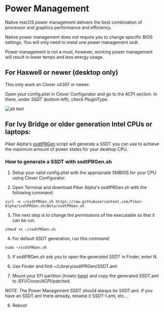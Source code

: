 # Power Management

Native macOS power management delivers the best combination of processor and graphics performance and efficiency. 

Native power management does not require you to change specific BIOS settings. You will only need to instal one power management ssdt.

Power management is not a must, however, working power management will result in lower temps and less energy usage.

## For Haswell or newer (desktop only)
This only work on Clover v4307 or newer.

Open your config.plist in Clover Configurator and go to the ACPI section. In there, under SSDT (bottom left), check PluginType.

![alt text](../master/Pictures/PluginType.png)

## For Ivy Bridge or older generation Intel CPUs or laptops:

Piker Alpha's [ssdtPRGen](https://github.com/Piker-Alpha/ssdtPRGen.sh) script will generate a SSDT you can use to achieve the maximum amount of power states for your desktop CPU.

### How to generate a SSDT with ssdtPRGen.sh

1. Setup your valid config.plist with the appropriate SMBIOS for your CPU using Clover Configurator.

2. Open Terminal and download Piker Alpha's ssdtPRGen.sh with the following command:

```
curl -o ~/ssdtPRGen.sh https://raw.githubusercontent.com/Piker-Alpha/ssdtPRGen.sh/Beta/ssdtPRGen.sh
```

3. The next step is to change the permissions of the executable so that it can be run.

```
chmod +x ~/ssdtPRGen.sh
```

4. For default SSDT generation, run this command:

```
sudo ~/ssdtPRGen.sh
```

5. If ssdtPRGen.sh ask you to open the generated SSDT in Finder, enter N.

6. Use Finder and find ~/Library/ssdtPRGen/SSDT.aml

7. Mount your EFI partition (howto [here](/..master/Tips.md#how-to-mount-efi)) and copy the generated SSDT.aml to /EFI/Clover/ACPI/patched.

NOTE: The Power Management SSDT should always be SSDT.aml. If you have an SSDT.aml there already, rename it SSDT-1.aml, etc...

8. Reboot
